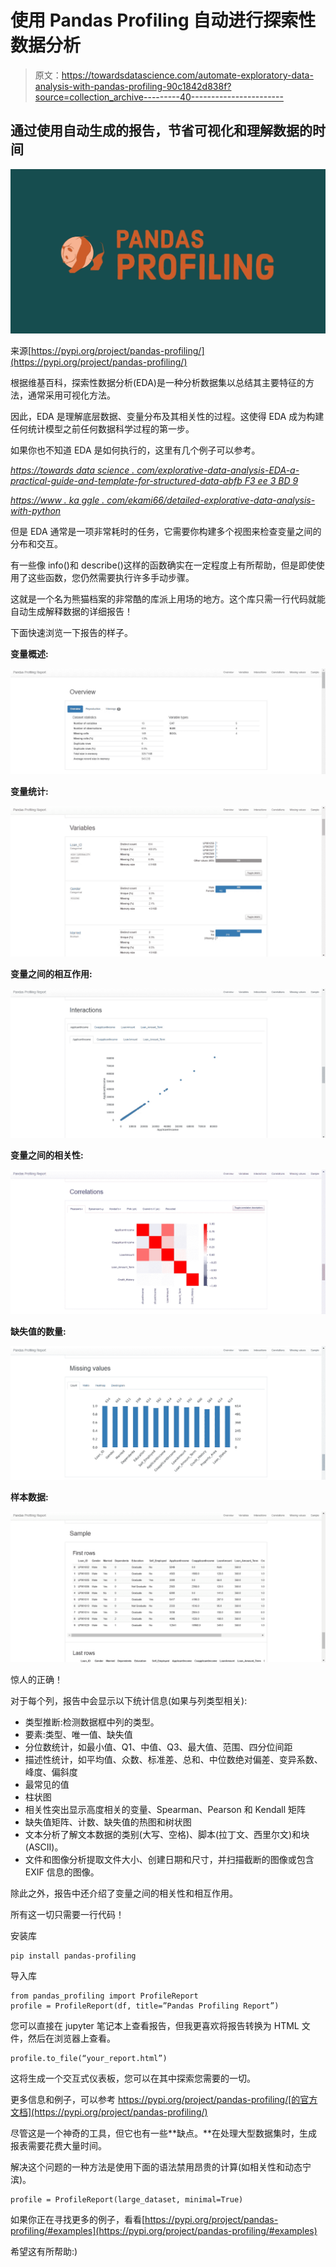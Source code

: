 # 使用 Pandas Profiling 自动进行探索性数据分析

> 原文：<https://towardsdatascience.com/automate-exploratory-data-analysis-with-pandas-profiling-90c1842d838f?source=collection_archive---------40----------------------->

## 通过使用自动生成的报告，节省可视化和理解数据的时间

![](img/6637589fc215cc29ce20865c855e8fa4.png)

来源[https://pypi.org/project/pandas-profiling/](https://pypi.org/project/pandas-profiling/)

根据维基百科，探索性数据分析(EDA)是一种分析数据集以总结其主要特征的方法，通常采用可视化方法。

因此，EDA 是理解底层数据、变量分布及其相关性的过程。这使得 EDA 成为构建任何统计模型之前任何数据科学过程的第一步。

如果你也不知道 EDA 是如何执行的，这里有几个例子可以参考。

[*https://towards data science . com/explorative-data-analysis-EDA-a-practical-guide-and-template-for-structured-data-abfb F3 ee 3 BD 9*](/exploratory-data-analysis-eda-a-practical-guide-and-template-for-structured-data-abfbf3ee3bd9)

[*https://www . ka ggle . com/ekami66/detailed-explorative-data-analysis-with-python*](https://www.kaggle.com/ekami66/detailed-exploratory-data-analysis-with-python)

但是 EDA 通常是一项非常耗时的任务，它需要你构建多个视图来检查变量之间的分布和交互。

有一些像 info()和 describe()这样的函数确实在一定程度上有所帮助，但是即使使用了这些函数，您仍然需要执行许多手动步骤。

这就是一个名为熊猫档案的非常酷的库派上用场的地方。这个库只需一行代码就能自动生成解释数据的详细报告！

下面快速浏览一下报告的样子。

**变量概述:**

![](img/f655736966daf993311b53dc8746613c.png)

**变量统计:**

![](img/8a30c9426735f6349e6b20c8ab1b5be3.png)

**变量之间的相互作用:**

![](img/56e38dddc8b50dbb935cc887a64c8e84.png)

**变量之间的相关性:**

![](img/27d0442976fc9688183035ae2d7b2a87.png)

**缺失值的数量:**

![](img/ebd022f7650ca86bef45cc68f28dcaf0.png)

**样本数据:**

![](img/f6ba3cb46a9c92a5b88976417e9950a7.png)

惊人的正确！

对于每个列，报告中会显示以下统计信息(如果与列类型相关):

*   类型推断:检测数据框中列的类型。
*   要素:类型、唯一值、缺失值
*   分位数统计，如最小值、Q1、中值、Q3、最大值、范围、四分位间距
*   描述性统计，如平均值、众数、标准差、总和、中位数绝对偏差、变异系数、峰度、偏斜度
*   最常见的值
*   柱状图
*   相关性突出显示高度相关的变量、Spearman、Pearson 和 Kendall 矩阵
*   缺失值矩阵、计数、缺失值的热图和树状图
*   文本分析了解文本数据的类别(大写、空格)、脚本(拉丁文、西里尔文)和块(ASCII)。
*   文件和图像分析提取文件大小、创建日期和尺寸，并扫描截断的图像或包含 EXIF 信息的图像。

除此之外，报告中还介绍了变量之间的相关性和相互作用。

所有这一切只需要一行代码！

安装库

```
pip install pandas-profiling
```

导入库

```
from pandas_profiling import ProfileReport
profile = ProfileReport(df, title=”Pandas Profiling Report”)
```

您可以直接在 jupyter 笔记本上查看报告，但我更喜欢将报告转换为 HTML 文件，然后在浏览器上查看。

```
profile.to_file(“your_report.html”)
```

这将生成一个交互式仪表板，您可以在其中探索您需要的一切。

更多信息和例子，可以参考 https://pypi.org/project/pandas-profiling/[的官方文档](https://pypi.org/project/pandas-profiling/)

尽管这是一个神奇的工具，但它也有一些**缺点。**在处理大型数据集时，生成报表需要花费大量时间。

解决这个问题的一种方法是使用下面的语法禁用昂贵的计算(如相关性和动态宁滨)。

```
profile = ProfileReport(large_dataset, minimal=True)
```

如果你正在寻找更多的例子，看看[https://pypi.org/project/pandas-profiling/#examples](https://pypi.org/project/pandas-profiling/#examples)

希望这有所帮助:)